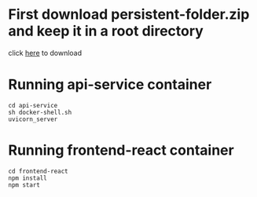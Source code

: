 # First download persistent-folder.zip and keep it in a root directory
click [here](https://drive.google.com/file/d/1RVUq_tjXaqMoMFRPTjM_T89c4SPDjTVK/view?usp=sharing) to download
# Running api-service container
```
cd api-service
sh docker-shell.sh
uvicorn_server
```

# Running frontend-react container
```
cd frontend-react
npm install
npm start
```
